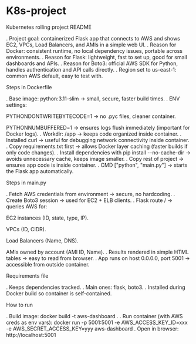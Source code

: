 # K8s-project
Kubernetes rolling project
README

. Project goal: containerized Flask app that connects to AWS and shows EC2, VPCs, Load Balancers, and AMIs in a simple web UI.
. Reason for Docker: consistent runtime, no local dependency issues, portable across environments.
. Reason for Flask: lightweight, fast to set up, good for small dashboards and APIs.
. Reason for Boto3: official AWS SDK for Python, handles authentication and API calls directly.
. Region set to us-east-1: common AWS default, easy to test with.

Steps in Dockerfile

. Base image: python:3.11-slim → small, secure, faster build times.
. ENV settings:

PYTHONDONTWRITEBYTECODE=1 → no .pyc files, cleaner container.

PYTHONNUMBUFFERED=1 → ensures logs flush immediately (important for Docker logs).
. Workdir: /app → keeps code organized inside container.
. Installed curl → useful for debugging network connectivity inside container.
. Copy requirements.txt first → allows Docker layer caching (faster builds if only code changes).
. Install dependencies with pip install --no-cache-dir → avoids unnecessary cache, keeps image smaller.
. Copy rest of project → ensures app code is inside container.
. CMD ["python", "main.py"] → starts the Flask app automatically.

Steps in main.py

. Fetch AWS credentials from environment → secure, no hardcoding.
. Create Boto3 session → used for EC2 + ELB clients.
. Flask route / → queries AWS for:

EC2 instances (ID, state, type, IP).

VPCs (ID, CIDR).

Load Balancers (Name, DNS).

AMIs owned by account (AMI ID, Name).
. Results rendered in simple HTML tables → easy to read from browser.
. App runs on host 0.0.0.0, port 5001 → accessible from outside container.

Requirements file

. Keeps dependencies tracked.
. Main ones: flask, boto3.
. Installed during Docker build so container is self-contained.

How to run

. Build image: docker build -t aws-dashboard .
. Run container (with AWS creds as env vars):
docker run -p 5001:5001 -e AWS_ACCESS_KEY_ID=xxx -e AWS_SECRET_ACCESS_KEY=yyy aws-dashboard
. Open in browser: http://localhost:5001
